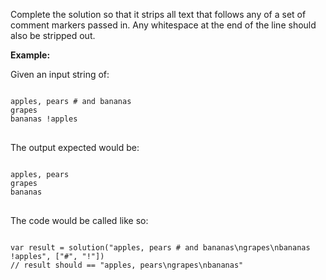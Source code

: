 Complete the solution so that it strips all text that follows any of a set of comment markers passed in. Any whitespace at the end of the line should also be stripped out.

**Example:**

Given an input string of:
<pre>
<code>
apples, pears # and bananas
grapes
bananas !apples
</code>
</pre>
The output expected would be:
<pre>
<code>
apples, pears
grapes
bananas
</code>
</pre>
The code would be called like so:
<pre>
<code>
var result = solution("apples, pears # and bananas\ngrapes\nbananas !apples", ["#", "!"])
// result should == "apples, pears\ngrapes\nbananas"
</code>
</pre>
